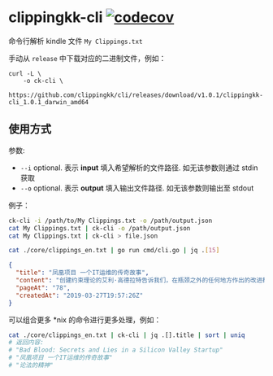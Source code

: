 # clippingkk-cli [![codecov](https://codecov.io/gh/clippingkk/cli/branch/master/graph/badge.svg?token=68N24T6T9P)](https://codecov.io/gh/clippingkk/cli)

命令行解析 kindle 文件 `My Clippings.txt`


手动从 `release` 中下载对应的二进制文件，例如：

```
curl -L \
	-o ck-cli \
	https://github.com/clippingkk/cli/releases/download/v1.0.1/clippingkk-cli_1.0.1_darwin_amd64
```

## 使用方式

参数:

- `--i` optional. 表示 **input** 填入希望解析的文件路径. 如无该参数则通过 stdin 获取
- `--o` optional. 表示 **output** 填入输出文件路径. 如无该参数则输出至 stdout

例子：

```bash
ck-cli -i /path/to/My Clippings.txt -o /path/output.json
cat My Clippings.txt | ck-cli -o /path/output.json
cat My Clippings.txt | ck-cli > file.json
```

```bash
cat ./core/clippings_en.txt | go run cmd/cli.go | jq .[15]
```

```json
{
  "title": "凤凰项目 一个IT运维的传奇故事",
  "content": "创建约束理论的艾利·高德拉特告诉我们，在瓶颈之外的任何地方作出的改进都是假象。难以置信，但千真万确！在瓶颈之后作出任何改进都是徒劳的，因为只能干等着瓶颈把工作传送过来。而在瓶颈之前作出的任何改进则只会导致瓶颈处堆积更多的库存",
  "pageAt": "78",
  "createdAt": "2019-03-27T19:57:26Z"
}
```

可以组合更多 *nix 的命令进行更多处理，例如：

```bash
cat ./core/clippings_en.txt | ck-cli | jq .[].title | sort | uniq
# 返回内容:
# "Bad Blood: Secrets and Lies in a Silicon Valley Startup"
# "凤凰项目 一个IT运维的传奇故事"
# "论法的精神"
```

